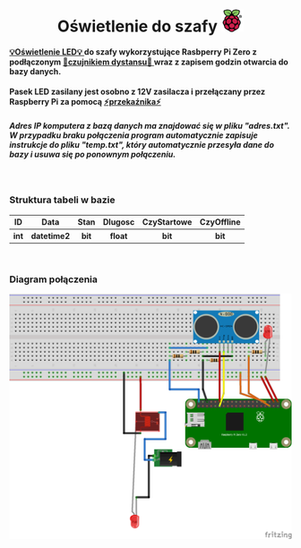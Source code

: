 <h1 align="center">Oświetlenie do szafy <img src="https://raw.githubusercontent.com/iiiypuk/rpi-icon/master/raspberry-pi-logo_resized_256.png" width="40" height="40"/> </h1>

<h4>
  <a href="https://botland.com.pl/paski-led-standardowe/9682-zestaw-pasek-led-smd3528-ip20-48w-60-diodm-barwa-zimna-5m-zasilacz-12v3a-5904422313937.html">
    💡Oświetlenie LED💡
  </a> 
  do szafy wykorzystujące Rasbperry Pi Zero z podłączonym 
  <a href="https://botland.com.pl/ultradzwiekowe-czujniki-odleglosci/5686-ultradzwiekowy-czujnik-odleglosci-hc-sr04-2-200cm-uchwyt-montazowy-5904422308452.html">
    📐czujnikiem dystansu📏 
  </a>   
  wraz z zapisem godzin otwarcia do bazy danych.
</h4>

<h4>
Pasek LED zasilany jest osobno z 12V zasilacza i przełączany przez Raspberry Pi za pomocą 
  <a href="https://eu.mouser.com/ProductDetail/Fujitsu/FTR-C1CA003G?qs=s3tcQNyrmfkYgMQNKN9cBg%3D%3D">
    ⚡przekaźnika⚡
  </a>
</h4>

<h5>Adres IP komputera z bazą danych ma znajdować się w pliku "adres.txt".
W przypadku braku połączenia program automatycznie zapisuje instrukcje do pliku "temp.txt", który automatycznie przesyła dane do bazy i usuwa się po ponownym połączeniu.</h5>

<br>
<h3>Struktura tabeli w bazie</h3>
<table>
  <tr>
    <th>ID</th>
    <th>Data</th>
    <th>Stan</th>
    <th>Dlugosc</th>
    <th>CzyStartowe</th>
    <th>CzyOffline</th>
  </tr>
    <tr>
    <th>int</th>
    <th>datetime2</th>
    <th>bit</th>
    <th>float</th>
    <th>bit</th>
    <th>bit</th>
  </tr>
 </table>
<br>

<h3>Diagram połączenia</h3>

![zdjecie](szafa_diagram.png)
